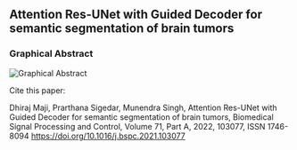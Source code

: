 ## Attention Res-UNet with Guided Decoder for semantic segmentation of brain tumors

### Graphical Abstract
![Graphical Abstract]('./Images/graphical_abstract.jpg')



Cite this paper: 

Dhiraj Maji, Prarthana Sigedar, Munendra Singh, Attention Res-UNet with Guided Decoder for semantic segmentation of brain tumors, Biomedical Signal Processing and Control, Volume 71, Part A, 2022, 103077, ISSN 1746-8094 https://doi.org/10.1016/j.bspc.2021.103077
